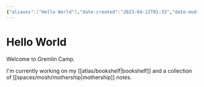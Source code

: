 ```yaml
---
{"aliases":["Hello World"],"date-created":"2023-04-12T01:33","date-modified":"2023-11-23T14:18","dg-home":true,"dg-publish":true,"tags":["gardenEntry","gardenEntry"],"title":"Hello World","permalink":"/garden/","dgPassFrontmatter":true}
---
```



# Hello World

Welcome to Gremlin Camp.

I'm currently working on my [[atlas/bookshelf\|bookshelf]] and a collection of [[spaces/mosh/mothership\|mothership]] notes.
